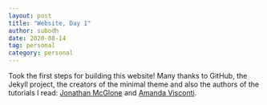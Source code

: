 ```yaml
---
layout: post
title: "Website, Day 1"
author: subodh
date: 2020-08-14  
tag: personal
category: personal
---
```


Took the first steps for building this website! Many thanks to GitHub, the Jekyll project, the creators of the minimal theme and also the authors of the tutorials I read: [Jonathan McGlone](http://jmcglone.com/guides/github-pages/) and [Amanda Visconti](https://programminghistorian.org/en/lessons/building-static-sites-with-jekyll-github-pages).
